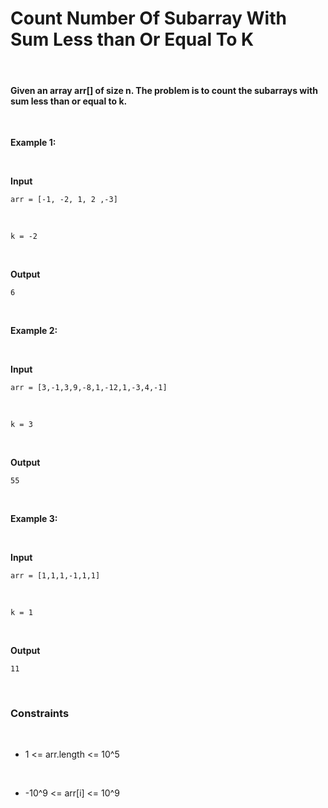 # Count Number Of Subarray With Sum Less than Or Equal To K

&nbsp;

#### Given an array arr[] of size n. The problem is to count the subarrays with sum less than or equal to k.

&nbsp;

**Example 1:**

&nbsp;

**Input**

```
arr = [-1, -2, 1, 2 ,-3]
```

&nbsp;

```
k = -2
```

&nbsp;

**Output**

```
6
```

&nbsp;

**Example 2:**

&nbsp;

**Input**

```
arr = [3,-1,3,9,-8,1,-12,1,-3,4,-1]
```

&nbsp;

```
k = 3
```

&nbsp;

**Output**

```
55
```

&nbsp;

**Example 3:**

&nbsp;

**Input**

```
arr = [1,1,1,-1,1,1]
```

&nbsp;

```
k = 1
```

&nbsp;

**Output**

```
11
```

&nbsp;

### Constraints

&nbsp;

- 1 <= arr.length <= 10^5

&nbsp;

- -10^9 <= arr[i] <= 10^9

&nbsp;
